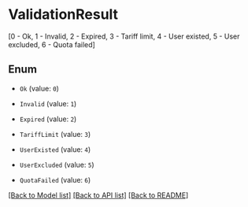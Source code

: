 # ValidationResult

[0 - Ok, 1 - Invalid, 2 - Expired, 3 - Tariff limit, 4 - User existed, 5 - User excluded, 6 - Quota failed]

## Enum

* `Ok` (value: `0`)

* `Invalid` (value: `1`)

* `Expired` (value: `2`)

* `TariffLimit` (value: `3`)

* `UserExisted` (value: `4`)

* `UserExcluded` (value: `5`)

* `QuotaFailed` (value: `6`)

[[Back to Model list]](../README.md#documentation-for-models) [[Back to API list]](../README.md#documentation-for-api-endpoints) [[Back to README]](../README.md)


